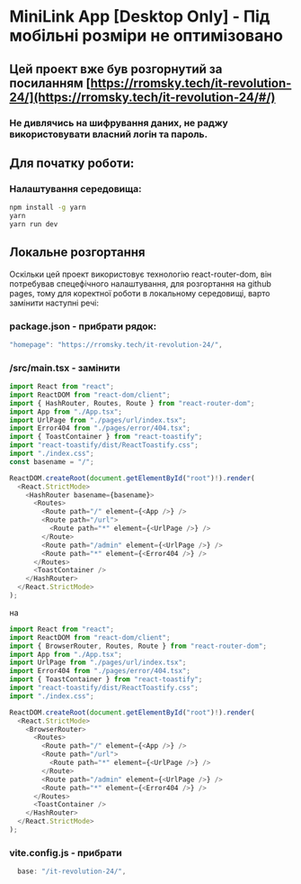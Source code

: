 # MiniLink App [Desktop Only] - Під мобільні розміри не оптимізовано
## Цей проект вже був розгорнутий за посиланням [https://rromsky.tech/it-revolution-24/](https://rromsky.tech/it-revolution-24/#/)
### Не дивлячись на шифрування даних, не раджу використовувати власний логін та пароль. 

## Для початку роботи:
### Налаштування середовища:
```bash
npm install -g yarn
yarn
yarn run dev
```

## Локальне розгортання
Оскільки цей проект використовує технологію react-router-dom, він потребував спецефічного налаштування, для розгортання на github pages, тому для коректної роботи в локальному середовищі, варто замінити наступні речі:

### package.json - прибрати рядок:
```js
"homepage": "https://rromsky.tech/it-revolution-24/",
```

### /src/main.tsx - замінити
```typescript
import React from "react";
import ReactDOM from "react-dom/client";
import { HashRouter, Routes, Route } from "react-router-dom";
import App from "./App.tsx";
import UrlPage from "./pages/url/index.tsx";
import Error404 from "./pages/error/404.tsx";
import { ToastContainer } from "react-toastify";
import "react-toastify/dist/ReactToastify.css";
import "./index.css";
const basename = "/";

ReactDOM.createRoot(document.getElementById("root")!).render(
  <React.StrictMode>
    <HashRouter basename={basename}>
      <Routes>
        <Route path="/" element={<App />} />
        <Route path="/url">
          <Route path="*" element={<UrlPage />} />
        </Route>
        <Route path="/admin" element={<UrlPage />} />
        <Route path="*" element={<Error404 />} />
      </Routes>
      <ToastContainer />
    </HashRouter>
  </React.StrictMode>
);

```
на 
```typescript
import React from "react";
import ReactDOM from "react-dom/client";
import { BrowserRouter, Routes, Route } from "react-router-dom";
import App from "./App.tsx";
import UrlPage from "./pages/url/index.tsx";
import Error404 from "./pages/error/404.tsx";
import { ToastContainer } from "react-toastify";
import "react-toastify/dist/ReactToastify.css";
import "./index.css";

ReactDOM.createRoot(document.getElementById("root")!).render(
  <React.StrictMode>
    <BrowserRouter>
      <Routes>
        <Route path="/" element={<App />} />
        <Route path="/url">
          <Route path="*" element={<UrlPage />} />
        </Route>
        <Route path="/admin" element={<UrlPage />} />
        <Route path="*" element={<Error404 />} />
      </Routes>
      <ToastContainer />
    </HashRouter>
  </React.StrictMode>
);
```

### vite.config.js - прибрати

```js
  base: "/it-revolution-24/",
```
